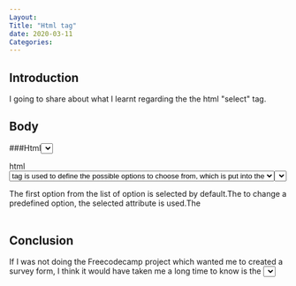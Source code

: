 ```yaml
---
Layout: 
Title: "Html tag"
date: 2020-03-11
Categories:
---
```

## Introduction

I going to share about what I learnt regarding the the html "select" tag.

## Body

###Html<select>tag 

html<select>tag is used to create drop down list of options, which appears when the user clicks on form
element, and it allows to cone of the option.The <option> tag is used to define the possible options to 
choose from, which is put into the <select>tag.

The first option from the list of option is selected by default.The to change a predefined option, the 
selected attribute is used.The <optgroup> tag is used to group several options into one group.The content
of <optgroup> looks like heading in bold.The look of the list depends on the "size" attribute, which defines 
the height of the list. The width of the list depends on the length of the text inside <option>. The width can
also be regulated with CSS styles.

## Conclusion

If I was not doing the Freecodecamp project which wanted me to created a survey form, I think it would have taken me 
a long time to know is the <select>tag. It showed me that I was ignorant of thing ,because I simply rely too much on 
freecodecamp instead of being ahead of freecodecamp and teaching myself more.  



